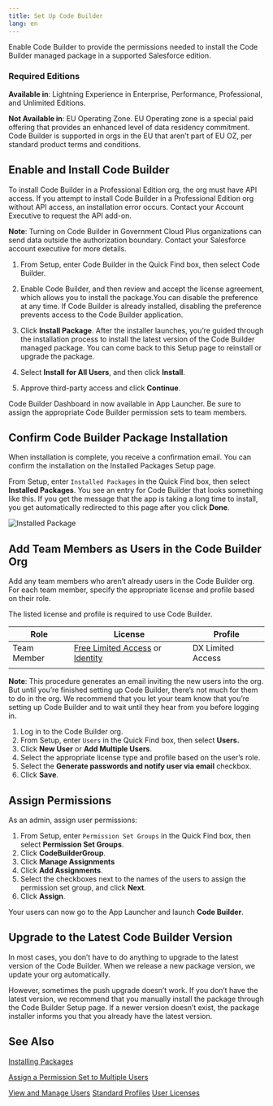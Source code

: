 ```yaml
---
title: Set Up Code Builder
lang: en
---
```


Enable Code Builder to provide the permissions needed to install the Code Builder managed package in a supported Salesforce edition.

### Required Editions

**Available in**: Lightning Experience in Enterprise, Performance, Professional, and Unlimited Editions.

**Not Available in**: EU Operating Zone. EU Operating zone is a special paid offering that provides an enhanced level of data residency commitment. Code Builder is supported in orgs in the EU that aren’t part of EU OZ, per standard product terms and conditions.

## Enable and Install Code Builder

To install Code Builder in a Professional Edition org, the org must have API access. If you attempt to install Code Builder in a Professional Edition org without API access, an installation error occurs. Contact your Account Executive to request the API add-on.

**Note**: Turning on Code Builder in Government Cloud Plus organizations can send data outside the authorization boundary. Contact your Salesforce account executive for more details.

1. From Setup, enter Code Builder in the Quick Find box, then select Code Builder.

2. Enable Code Builder, and then review and accept the license agreement, which allows you to install the package.You can disable the preference at any time. If Code Builder is already installed, disabling the preference prevents access to the Code Builder application.

3. Click **Install Package**.
   After the installer launches, you’re guided through the installation process to install the latest version of the Code Builder managed package. You can come back to this Setup page to reinstall or upgrade the package.

4. Select **Install for All Users**, and then click **Install**.

5. Approve third-party access and click **Continue**.

Code Builder Dashboard in now available in App Launcher. Be sure to assign the appropriate Code Builder permission sets to team members.

## Confirm Code Builder Package Installation

When installation is complete, you receive a confirmation email. You can confirm the installation on the Installed Packages Setup page.

From Setup, enter `Installed Packages` in the Quick Find box, then select **Installed Packages**. You see an entry for Code Builder that looks something like this. If you get the message that the app is taking a long time to install, you get automatically redirected to this page after you click **Done**.

![Installed Package](./images/installed_package.png)

## Add Team Members as Users in the Code Builder Org

Add any team members who aren’t already users in the Code Builder org. For each team member, specify the appropriate license and profile based on their role.

The listed license and profile is required to use Code Builder.

| **Role**    | **License**                                                                                                                                                                                                                 | **Profile**       |
| ----------- | --------------------------------------------------------------------------------------------------------------------------------------------------------------------------------------------------------------------------- | ----------------- |
| Team Member | [Free Limited Access](https://developer.salesforce.com/docs/atlas.en-us.sfdx_dev.meta/sfdx_dev/dev_hub_license.htm) or [Identity](https://help.salesforce.com/s/articleView?id=sf.users_license_types_available.htm&type=5) | DX Limited Access |
|             |                                                                                                                                                                                                                             |                   |

**Note**: This procedure generates an email inviting the new users into the org. But until you’re finished setting up Code Builder, there’s not much for them to do in the org. We recommend that you let your team know that you’re setting up Code Builder and to wait until they hear from you before logging in.

1. Log in to the Code Builder org.
2. From Setup, enter `Users` in the Quick Find box, then select **Users.**
3. Click **New User** or **Add Multiple Users**.
4. Select the appropriate license type and profile based on the user’s role.
5. Select the **Generate passwords and notify user via email** checkbox.
6. Click **Save**.

## Assign Permissions

As an admin, assign user permissions:

1. From Setup, enter `Permission Set Groups` in the Quick Find box, then select **Permission Set Groups**.
2. Click **CodeBuilderGroup**.
3. Click **Manage Assignments**
4. Click **Add Assignments**.
5. Select the checkboxes next to the names of the users to assign the permission set group, and click **Next**.
6. Click **Assign**.

Your users can now go to the App Launcher and launch **Code Builder**.

## Upgrade to the Latest Code Builder Version

In most cases, you don’t have to do anything to upgrade to the latest version of the Code Builder. When we release a new package version, we update your org automatically.

However, sometimes the push upgrade doesn’t work. If you don’t have the latest version, we recommend that you manually install the package through the Code Builder Setup page. If a newer version doesn’t exist, the package installer informs you that you already have the latest version.

## See Also

[Installing Packages](https://developer.salesforce.com/docs/atlas.en-us.appExchangeInstallGuide.meta/appExchangeInstallGuide/appexchange_install_installation.htm)

[Assign a Permission Set to Multiple Users](https://help.salesforce.com/s/articleView?id=sf.perm_sets_mass_assign.htm&type=5)

[View and Manage Users](https://help.salesforce.com/s/articleView?id=sf.admin_users.htm&type=5)
[Standard Profiles](https://help.salesforce.com/s/articleView?id=sf.standard_profiles.htm&type=5)
[User Licenses](https://help.salesforce.com/s/articleView?id=sf.users_understanding_license_types.htm&type=5)
